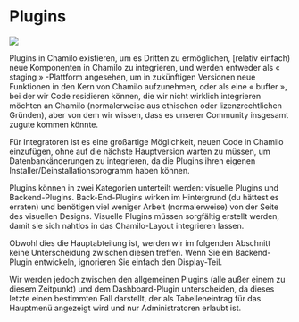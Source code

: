 
# Plugins

![](../../.gitbook/assets/images33%20%288%29.png)

Plugins in Chamilo existieren, um es Dritten zu ermöglichen, [relativ einfach\) neue Komponenten in Chamilo zu integrieren, und werden entweder als « staging » -Plattform angesehen, um in zukünftigen Versionen neue Funktionen in den Kern von Chamilo aufzunehmen, oder als eine « buffer », bei der wir Code residieren können, die wir nicht wirklich integrieren möchten an Chamilo \(normalerweise aus ethischen oder lizenzrechtlichen Gründen\), aber von dem wir wissen, dass es unserer Community insgesamt zugute kommen könnte.

Für Integratoren ist es eine großartige Möglichkeit, neuen Code in Chamilo einzufügen, ohne auf die nächste Hauptversion warten zu müssen, um Datenbankänderungen zu integrieren, da die Plugins ihren eigenen Installer/Deinstallationsprogramm haben können.

Plugins können in zwei Kategorien unterteilt werden: visuelle Plugins und Backend-Plugins. Back-End-Plugins wirken im Hintergrund \(du hättest es erraten\) und benötigen viel weniger Arbeit \(normalerweise\) von der Seite des visuellen Designs. Visuelle Plugins müssen sorgfältig erstellt werden, damit sie sich nahtlos in das Chamilo-Layout integrieren lassen.

Obwohl dies die Hauptabteilung ist, werden wir im folgenden Abschnitt keine Unterscheidung zwischen diesen treffen. Wenn Sie ein Backend-Plugin entwickeln, ignorieren Sie einfach den Display-Teil.

Wir werden jedoch zwischen den allgemeinen Plugins \(alle außer einem zu diesem Zeitpunkt\) und dem Dashboard-Plugin unterscheiden, da dieses letzte einen bestimmten Fall darstellt, der als Tabelleneintrag für das Hauptmenü angezeigt wird und nur Administratoren erlaubt ist.